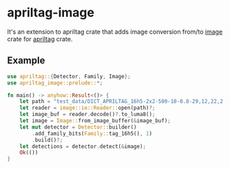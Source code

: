 # apriltag-image

It's an extension to apriltag crate that adds image conversion from/to
[image](https://crates.io/crates/image) crate for
[apriltag](https://crates.io/crates/apriltag) crate.

## Example

```rust
use apriltag::{Detector, Family, Image};
use apriltag_image::prelude::*;

fn main() -> anyhow::Result<()> {
    let path = "test_data/DICT_APRILTAG_16h5-2x2-500-10-0.8-29,12,22,2.jpg";
    let reader = image::io::Reader::open(path)?;
    let image_buf = reader.decode()?.to_luma8();
    let image = Image::from_image_buffer(&image_buf);
    let mut detector = Detector::builder()
        .add_family_bits(Family::tag_16h5(), 1)
        .build()?;
    let detections = detector.detect(&image);
    Ok(())
}
```
